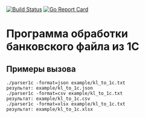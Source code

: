 [![Build Status](https://travis-ci.org/mpuzanov/parser1c.svg?branch=master)](https://travis-ci.org/mpuzanov/parser1c)
[![Go Report Card](https://goreportcard.com/badge/github.com/mpuzanov/parser1c)](https://goreportcard.com/report/github.com/mpuzanov/parser1c)

# Программа обработки банковского файла из 1С  

## Примеры вызова  

    ./parser1c -format=json example/kl_to_1c.txt
    результат: example/kl_to_1c.json
    ./parser1c -format=csv example/kl_to_1c.txt   
    результат: example/kl_to_1c.csv
    ./parser1c -format=xlsx example/kl_to_1c.txt
    результат: example/kl_to_1c.xlsx
